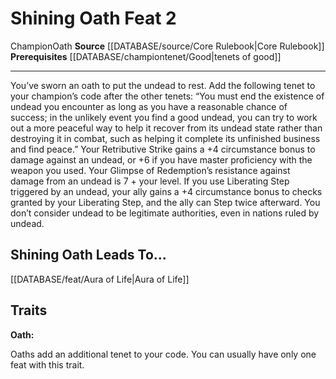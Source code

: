 ﻿---
feat: Shining Oath
id: '221'
leads_to: '[[DATABASE/feat/Aura of Life|Aura of Life]]'
level: '2'
name: Shining Oath
prerequisite: '[[DATABASE/championtenet/Good|tenets of good]]'
rarity: Common
source: '[[DATABASE/source/Core Rulebook|Core Rulebook]]'
trait:
- '[[DATABASE/trait/Champion|Champion]]'
- '[[DATABASE/trait/Oath|Oath]]'
type: Feat

---
# Shining Oath <span class="item-type">Feat 2</span>

<span class="item-trait">Champion</span><span class="item-trait">Oath</span>
**Source** [[DATABASE/source/Core Rulebook|Core Rulebook]] 
**Prerequisites** [[DATABASE/championtenet/Good|tenets of good]]

---
You’ve sworn an oath to put the undead to rest. Add the following tenet to your champion’s code after the other tenets: “You must end the existence of undead you encounter as long as you have a reasonable chance of success; in the unlikely event you find a good undead, you can try to work out a more peaceful way to help it recover from its undead state rather than destroying it in combat, such as helping it complete its unfinished business and find peace.”
 Your Retributive Strike gains a +4 circumstance bonus to damage against an undead, or +6 if you have master proficiency with the weapon you used. Your Glimpse of Redemption’s resistance against damage from an undead is 7 + your level. If you use Liberating Step triggered by an undead, your ally gains a +4 circumstance bonus to checks granted by your Liberating Step, and the ally can Step twice afterward.
 You don’t consider undead to be legitimate authorities, even in nations ruled by undead.

## Shining Oath Leads To...

[[DATABASE/feat/Aura of Life|Aura of Life]]

## Traits

**Oath:**

Oaths add an additional tenet to your code. You can usually have only one feat with this trait.